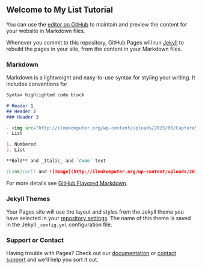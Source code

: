 ## Welcome to My List Tutorial

You can use the [editor on GitHub](https://github.com/ArifKhalid/af2fa-site/edit/master/README.md) to maintain and preview the content for your website in Markdown files.

Whenever you commit to this repository, GitHub Pages will run [Jekyll](https://jekyllrb.com/) to rebuild the pages in your site, from the content in your Markdown files.

### Markdown

Markdown is a lightweight and easy-to-use syntax for styling your writing. It includes conventions for

```markdown
Syntax highlighted code block

# Header 1
## Header 2
### Header 3

- <img src="http://ilmukomputer.org/wp-content/uploads/2015/06/Capture5.png">
- List

1. Numbered
2. List

**Bold** and _Italic_ and `Code` text

[Link](url) and ![Image](http://ilmukomputer.org/wp-content/uploads/2015/06/Capture5.png)
```

For more details see [GitHub Flavored Markdown](https://guides.github.com/features/mastering-markdown/).

### Jekyll Themes

Your Pages site will use the layout and styles from the Jekyll theme you have selected in your [repository settings](https://github.com/ArifKhalid/af2fa-site/settings). The name of this theme is saved in the Jekyll `_config.yml` configuration file.

### Support or Contact

Having trouble with Pages? Check out our [documentation](https://help.github.com/categories/github-pages-basics/) or [contact support](https://github.com/contact) and we’ll help you sort it out.
